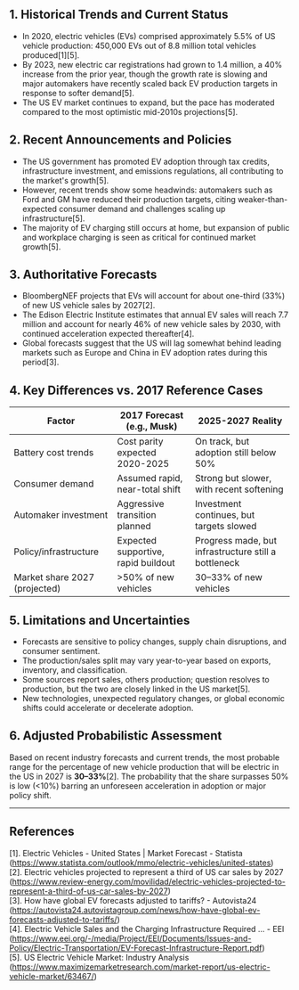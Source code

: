 ## 1. Historical Trends and Current Status

- In 2020, electric vehicles (EVs) comprised approximately 5.5% of US vehicle production: 450,000 EVs out of 8.8 million total vehicles produced[1][5].
- By 2023, new electric car registrations had grown to 1.4 million, a 40% increase from the prior year, though the growth rate is slowing and major automakers have recently scaled back EV production targets in response to softer demand[5].
- The US EV market continues to expand, but the pace has moderated compared to the most optimistic mid-2010s projections[5].

## 2. Recent Announcements and Policies

- The US government has promoted EV adoption through tax credits, infrastructure investment, and emissions regulations, all contributing to the market's growth[5].
- However, recent trends show some headwinds: automakers such as Ford and GM have reduced their production targets, citing weaker-than-expected consumer demand and challenges scaling up infrastructure[5].
- The majority of EV charging still occurs at home, but expansion of public and workplace charging is seen as critical for continued market growth[5].

## 3. Authoritative Forecasts

- BloombergNEF projects that EVs will account for about one-third (33%) of new US vehicle sales by 2027[2].
- The Edison Electric Institute estimates that annual EV sales will reach 7.7 million and account for nearly 46% of new vehicle sales by 2030, with continued acceleration expected thereafter[4].
- Global forecasts suggest that the US will lag somewhat behind leading markets such as Europe and China in EV adoption rates during this period[3].

## 4. Key Differences vs. 2017 Reference Cases

| Factor                         | 2017 Forecast (e.g., Musk)            | 2025-2027 Reality                        |
|---------------------------------|---------------------------------------|------------------------------------------|
| Battery cost trends             | Cost parity expected 2020-2025        | On track, but adoption still below 50%   |
| Consumer demand                 | Assumed rapid, near-total shift       | Strong but slower, with recent softening |
| Automaker investment            | Aggressive transition planned         | Investment continues, but targets slowed |
| Policy/infrastructure           | Expected supportive, rapid buildout   | Progress made, but infrastructure still a bottleneck |
| Market share 2027 (projected)   | >50% of new vehicles                  | 30–33% of new vehicles                   |

## 5. Limitations and Uncertainties

- Forecasts are sensitive to policy changes, supply chain disruptions, and consumer sentiment.
- The production/sales split may vary year-to-year based on exports, inventory, and classification.
- Some sources report sales, others production; question resolves to production, but the two are closely linked in the US market[5].
- New technologies, unexpected regulatory changes, or global economic shifts could accelerate or decelerate adoption.

## 6. Adjusted Probabilistic Assessment

Based on recent industry forecasts and current trends, the most probable range for the percentage of new vehicle production that will be electric in the US in 2027 is **30–33%**[2]. The probability that the share surpasses 50% is low (<10%) barring an unforeseen acceleration in adoption or major policy shift.

---

## References

[1]. Electric Vehicles - United States | Market Forecast - Statista (https://www.statista.com/outlook/mmo/electric-vehicles/united-states)  
[2]. Electric vehicles projected to represent a third of US car sales by 2027 (https://www.review-energy.com/movilidad/electric-vehicles-projected-to-represent-a-third-of-us-car-sales-by-2027)  
[3]. How have global EV forecasts adjusted to tariffs? - Autovista24 (https://autovista24.autovistagroup.com/news/how-have-global-ev-forecasts-adjusted-to-tariffs/)  
[4]. Electric Vehicle Sales and the Charging Infrastructure Required ... - EEI (https://www.eei.org/-/media/Project/EEI/Documents/Issues-and-Policy/Electric-Transportation/EV-Forecast-Infrastructure-Report.pdf)  
[5]. US Electric Vehicle Market: Industry Analysis (https://www.maximizemarketresearch.com/market-report/us-electric-vehicle-market/63467/)